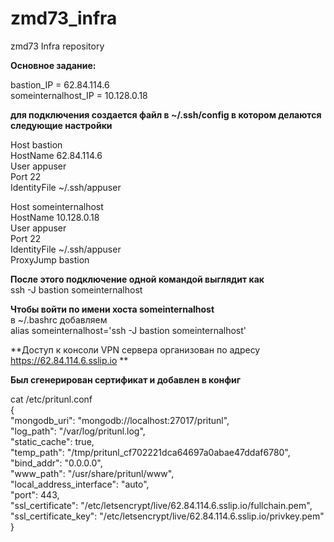 # zmd73_infra
zmd73 Infra repository


**Основное задание:**  

bastion_IP = 62.84.114.6  
someinternalhost_IP = 10.128.0.18


**для подключения создается файл в ~/.ssh/config в котором делаются следующие настройки**
  
Host bastion  
    HostName 62.84.114.6  
    User appuser  
    Port 22  
    IdentityFile ~/.ssh/appuser  
  
Host someinternalhost  
    HostName 10.128.0.18  
    User appuser  
    Port 22  
    IdentityFile ~/.ssh/appuser  
    ProxyJump bastion  
      
**После этого подключение одной командой выглядит как**  
ssh -J bastion someinternalhost

**Чтобы войти по имени хоста someinternalhost**  
   в ~/.bashrc добавляем   
   alias someinternalhost='ssh -J bastion someinternalhost'  
  
**Доступ к консоли VPN сервера организован по адресу https://62.84.114.6.sslip.io ** 
  
**Был сгенерирован сертификат и добавлен в конфиг**  
  
cat /etc/pritunl.conf                                                                                                                                      
{  
    "mongodb_uri": "mongodb://localhost:27017/pritunl",  
    "log_path": "/var/log/pritunl.log",  
    "static_cache": true,  
    "temp_path": "/tmp/pritunl_cf702221dca64697a0abae47ddaf6780",  
    "bind_addr": "0.0.0.0",  
    "www_path": "/usr/share/pritunl/www",  
    "local_address_interface": "auto",  
    "port": 443,  
    "ssl_certificate": "/etc/letsencrypt/live/62.84.114.6.sslip.io/fullchain.pem",  
    "ssl_certificate_key": "/etc/letsencrypt/live/62.84.114.6.sslip.io/privkey.pem"  
}  

